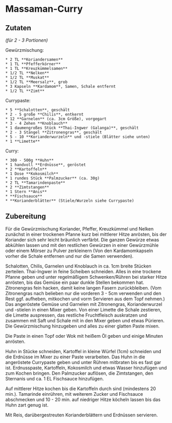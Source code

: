 # Massaman-Curry
## Zutaten
*(für 2 - 3 Portionen)*

Gewürzmischung:

	* 2 TL **Koriandersamen**
	* 1 TL **Pfefferkörner**
	* 1 TL **Kreuzkümmelsamen**
	* 1/2 TL **Nelken**
	* 1/2 TL **Muskat**
	* 1/2 TL **Meersalz**, grob
	* 3 Kapseln **Kardamom**, Samen, Schale entfernt
	* 1/2 TL **Zimt**

Currypaste:

	* 5 **Schalotten**, geschält
	* 2 - 5 große **Chilis**, entkernt
	* 12 **Garnelen** (ca. 3cm Größe), vorgegart
	* 3 - 4 Zehen **Knoblauch**
	* 1 daumengroßes Stück **Thai-Ingwer (Galanga)**, geschält
	* 2 - 3 Stängel **Zitronengras**, geschält
	* 5 - 10 **Korianderwurzeln** und -stiele (Blätter siehe unten)
	* 1 **Limette**

Curry:

	* 300 - 500g **Huhn**
	* 1 handvoll **Erdnüsse**, geröstet
	* 2 **Kartoffeln**
	* 1 Dose **Kokosmilch**
	* 1 rundes Stück **Palmzucker** (ca. 30g)
	* 2 TL **Tamarindenpaste**
	* 2 **Zimtstangen**
	* 1 Stern **Anis**
	* **Fischsauce**
	* **Korianderblätter** (Stiele/Wurzeln siehe Currypaste)

## Zubereitung

Für die Gewürzmischung Koriander, Pfeffer, Kreuzkümmel und Nelken zunächst in einer trockenen Pfanne kurz bei mittlerer Hitze anrösten, bis der Koriander sich sehr leicht bräunlich verfärbt. Die ganzen Gewürze etwas abkühlen lassen und mit den restlichen Gewürzen in einer Gewürzmühle oder einem Mörser zu Pulver zerkleinern (Von den Kardamomkapseln vorher die Schale entfernen und nur die Samen verwenden).

Schalotten, Chilis, Garnelen und Knoblauch in ca. 1cm breite Stücken zerteilen. Thai-Ingwer in feine Scheiben schneiden. Alles in eine trockene Pfanne geben und unter regelmäßigem Schwenken/Rühren bei starker Hitze anrösten, bis das Gemüse ein paar dunkle Stellen bekommen hat. Zitronengras fein hacken, damit keine langen Fasern zurückbleiben. (Vom Zitronengras nach belieben nur die vorderen 3 - 5cm verwenden und den Rest ggf. aufheben, mitkochen und vorm Servieren aus dem Topf nehmen.) Das angeröstete Gemüse und Garnelen mit Zitronengras, Korianderwurzel und -stielen in einen Mixer geben. Von einer Limette die Schale zestieren, die Limette auspressen, das restliche Fruchtfleisch auskratzen und zusammen mit Saft und Schale mit in den Mixer geben und etwas Pürieren. Die Gewürzmischung hinzugeben und alles zu einer glatten Paste mixen.

Die Paste in einen Topf oder Wok mit heißem Öl geben und einige Minuten anrösten.

Huhn in Stücke schneiden, Kartoffel in kleine Würfel (1cm) schneiden und die Erdnüsse im Mixer zu einer Paste verarbeiten. Das Huhn in die angeröstete Currypaste geben und unter Rühren mitbraten bis es fast gar ist. Erdnusspaste, Kartoffeln, Kokosmilch und etwas Wasser hinzufügen und zum Kochen bringen. Den Palmzucker auflösen, die Zimtstangen, den Sternanis und ca. 1 EL Fischsauce hinzufügen.

Auf mittlerer Hitze kochen bis die Kartoffeln durch sind (mindestens 20 min.). Tamarinde einrühren, mit weiterem Zucker und Fischsauce abschmecken und 10 - 20 min. auf niedriger Hitze köcheln lassen bis das Huhn zart genug ist.

Mit Reis, darübergestreuten Korianderblättern und Erdnüssen servieren.
